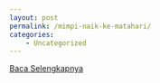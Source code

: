 ```yaml
---
layout: post
permalink: /mimpi-naik-ke-matahari/
categories:
    - Uncategorized
---
```


[Baca Selengkapnya](/03)